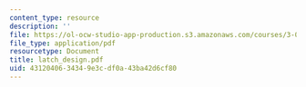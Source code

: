```yaml
---
content_type: resource
description: ''
file: https://ol-ocw-studio-app-production.s3.amazonaws.com/courses/3-064-polymer-engineering-fall-2003/4312040634349e3cdf0a43ba42d6cf80_latch_design.pdf
file_type: application/pdf
resourcetype: Document
title: latch_design.pdf
uid: 43120406-3434-9e3c-df0a-43ba42d6cf80
---
```

